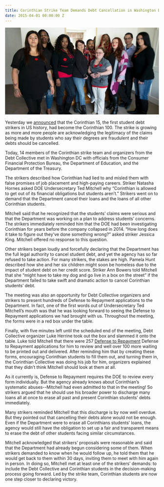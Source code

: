 ```yaml
---
title: Corinthian Strike Team Demands Debt Cancellation in Washington DC
date: 2015-04-01 00:00:00 Z
---
```


![alt](/assets/images/2015/04/group.jpg)

Yesterday we [announced](http://debtcollective.org/studentstrike) that the Corinthian 15, the first student debt strikers in US history,  had become the Corinthian 100. The strike is growing as more and more people are acknowledging the legitimacy of the claims being made by students who say their degrees are fraudulent and their debts should be cancelled. 

Today, 14 members of the Corinthian strike team and organizers from the Debt Collective met in Washington DC with officials from the Consumer Financial Protection Bureau, the Department of Education, and the Department of the Treasury. 

The strikers described how Corinthian had lied to and misled them with false promises of job placement and high-paying careers. Striker Natasha Hornes asked DOE Undersecretary Ted Mitchell why “Corinthian is allowed to get out of its financial obligations but students aren’t.” Strikers went on to demand that the Department cancel their loans and the loans of all other Corinthian students. 

Mitchell said that he recognized that the students’ claims were serious and that the Department was working on a plan to address students’ concerns. The strikers immediately reminded him that the DOE had been investigating Corinthian for years before the company collapsed in 2014. “How long does it take to figure out they’ve done something wrong?” asked striker Jessica King. Mitchell offered no response to this question. 

Other strikers began loudly and forcefully declaring that the Department has the full legal authority to cancel student debt, and yet the agency has so far refused to take action. For many strikers, the stakes are high. Pamela Hunt described how she and her six children might soon be homeless due to the impact of student debt on her credit score.  Striker Ann Bowers told Mitchell that she “might have to take my dog and go live in a box on the street” if the Department failed to take swift and dramatic action to cancel Corinthian students’ debt. 

The meeting was also an opportunity for Debt Collective organizers and strikers to present hundreds of Defense to Repayment applications to the Department. In fact, one of the first words out of Undersecretary Ted Mitchell’s mouth was that he was looking forward to seeing the Defense to Repayment applications we had brought with us. Throughout the meeting, the forms were in a red box under the table. 

Finally, with five minutes left until the scheduled end of the meeting, Debt Collective organizer Luke Herrine took out the box and slammed it onto the table. Luke told Mitchell that there were 257 [Defense to Repayment](http://debtcollective.org/corinthiandtr) Defense to Repayment applications for him to review and well over 100 more waiting to be printed out and delivered. After reminding him that by creating these forms, encouraging Corinthian students to fill them out, and turning them in, the Corinthian Collective was doing his job for him, organizers explained that they didn’t think Mitchell should look at them at all.

As it currently is, Defense to Repayment requires the DOE to review every form individually. But the agency already knows about Corinthian’s systematic abuses--Mitchell had even admitted to that in the meeting! So strikers argued that he should use his broader power to discharge many loans all at once to erase all past and present Corinthian students’ debts immediately. 

Many strikers reminded Mitchell that this discharge is by now well overdue. But they pointed out that cancelling their debts alone would not be enough. Even if the Department were to erase all Corinthians students’ loans, the agency would still have the obligation to set up a fair and transparent means to erase the debt of other students facing similar circumstances. 

Mitchell acknowledged that strikers' proposals were reasonable and said that the Department had already begun considering some of them. When strikers demanded to know when he would follow up, he told them that he would get back to them within 30 days, inviting them to meet with him again in person. In doing so, Mitchell met at least one of the strikers’ demands: to include the Debt Collective and Corinthian students in the decision-making process going forward. Led by the strike team, Corinthian students are now one step closer to declaring victory. 